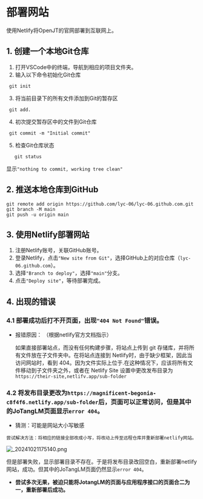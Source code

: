 # 部署网站 
使用Netlify将OpenJT的官网部署到互联网上。
## 1. 创建一个本地Git仓库
 1. 打开VSCode中的终端，导航到相应的项目文件夹。
2.  输入以下命令初始化Git仓库
   ```
    git init
 ```
3.  将当前目录下的所有文件添加到Git的暂存区
   ```
    git add.
   ```
4.  初次提交暂存区中的文件到Git仓库
   ```
    git commit -m "Initial commit"
   ```
5. 检查Git仓库状态
 ```
    git status
   ```
 显示```"nothing to commit, working tree clean"```
 ## 2. 推送本地仓库到GitHub
   ```
   git remote add origin https://github.com/lyc-06/lyc-06.github.com.git
git branch -M main
git push -u origin main
   ```
## 3. 使用Netlify部署网站
1. 注册Netlify账号，关联GitHub账号。
2. 登录Netlify，点击```"New site from Git"```，选择GitHub上的对应仓库（```lyc-06.github.com```）。
3. 选择```"Branch to deploy"```，选择```"main"```分支。
4. 点击```"Deploy site"```，等待部署完成。
   
## 4. 出现的错误
### 4.1 部署成功后打不开页面，出现```"404 Not Found"```错误。
  - 报错原因：
（根据netlify官方文档指示）

    如果直接部署站点，而没有任何构建步骤，将站点上传到 git 存储库，并将所有文件放在子文件夹中。在将站点连接到 Netlify时，由于缺少框架，因此当访问网站时，看到 404。因为文件实际上位于.在这种情况下，应该将所有文件移动到子文件夹之外，或者在 Netlify Site 设置中更改发布目录为```https://their-site,netlifv.app/sub-folder```

### 4.2  将发布目录更改为```https://magnificent-begonia-c8f4f6.netlify.app/sub-folder```后，页面可以正常访问，但是其中的JoTangLM页面显示```error 404```。
   - 猜测：可能是网站大小写敏感
   
    尝试解决方法：将相应的链接全部改成小写，将改动上传至远程仓库并重新部署netlify网站。

![_20241021175140.png](https://s2.loli.net/2024/10/21/M8L9kUqSKFZRzXP.png)

但是部署失败，显示部署目录不存在。于是将发布目录改回空白，重新部署netlify网站，成功。但其中的JoTangLM页面仍然显示```error 404```。

- **尝试多次无果，被迫只能将JotangLM的页面与应用程序接口的页面合二为一，重新部署后成功。**
  


